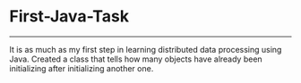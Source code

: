 # First-Java-Task
___
It is as much as my first step in learning distributed data processing using Java. Created a class that tells how many objects have already been initializing after initializing another one.
